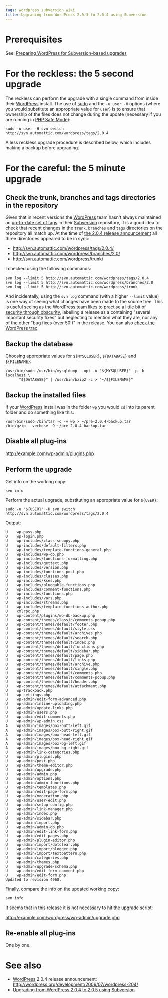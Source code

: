 ```yaml
---
tags: wordpress subversion wiki
title: Upgrading from WordPress 2.0.3 to 2.0.4 using Subversion
---
```


# Prerequisites

See: [Preparing WordPress for Subversion-based upgrades](/wiki/Preparing_WordPress_for_Subversion-based_upgrades)

# For the reckless: the 5 second upgrade

The reckless can perform the upgrade with a single command from inside their [WordPress](/wiki/WordPress) install. The use of [sudo](/wiki/sudo) and the `-u user -H` options (where you would substitute an appropriate value for `user`) is to ensure that ownership of the files does not change during the update (necessary if you are running in [PHP Safe Mode](/wiki/PHP_Safe_Mode)):

    sudo -u user -H svn switch http://svn.automattic.com/wordpress/tags/2.0.4

A less reckless upgrade procedure is described below, which includes making a backup before upgrading.

# For the careful: the 5 minute upgrade

## Check the trunk, branches and tags directories in the repository

Given that in recent versions the [WordPress](/wiki/WordPress) team hasn't always maintained an [up-to-date set of tags](http://wincent.dev/a/knowledge-base/archives/2006/06/wordpress_updat.php) in their [Subversion](/wiki/Subversion) repository, it is a good idea to check that recent changes in the `trunk`, `branches` and `tags` directories on the repository all match up. At the time of [the 2.0.4 release announcement](http://wordpress.org/development/2006/07/wordpress-204/) all three directories appeared to be in sync:

-   <http://svn.automattic.com/wordpress/tags/2.0.4/>
-   <http://svn.automattic.com/wordpress/branches/2.0/>
-   <http://svn.automattic.com/wordpress/trunk/>

I checked using the following commands:

    svn log --limit 5 http://svn.automattic.com/wordpress/tags/2.0.4
    svn log --limit 5 http://svn.automattic.com/wordpress/branches/2.0
    svn log --limit 5 http://svn.automattic.com/wordpress/trunk

And incidentally, using the `svn log` command (with a higher `--limit` value) is one way of seeing what changes have been made to the source tree. This is useful seeing as the [WordPress](/wiki/WordPress) team likes to practise a little bit of [security through obscurity](/wiki/security_through_obscurity), labelling a release as a containing "several important security fixes" but neglecting to mention what they are, nor any of the other "bug fixes (over 50!)" in the release. You can also [check the WordPress trac](http://trac.wordpress.org/query?status=closed&milestone=2.0.4).

## Backup the database

Choosing appropriate values for `${MYSQLUSER}`, `${DATABASE}` and `${FILENAME}`:

    /usr/bin/sudo /usr/bin/mysqldump --opt -u "${MYSQLUSER}" -p -h localhost \
          "${DATABASE}" | /usr/bin/bzip2 -c > "~/${FILENAME}"

## Backup the installed files

If your [WordPress](/wiki/WordPress) install was in the folder `wp` you would `cd` into its parent folder and do something like this:

    /usr/bin/sudo /bin/tar -c -v wp > ~/pre-2.0.4-backup.tar
    /bin/gzip --verbose -9 ~/pre-2.0.4-backup.tar

## Disable all plug-ins

<http://example.com/wp-admin/plugins.php>

## Perform the upgrade

Get info on the working copy:

    svn info

Perform the actual upgrade, substituting an appropriate value for `${USER}`:

    sudo -u "${USER}" -H svn switch http://svn.automattic.com/wordpress/tags/2.0.4

Output:

    U    wp-pass.php
    U    wp-login.php
    U    wp-includes/class-snoopy.php
    U    wp-includes/default-filters.php
    U    wp-includes/template-functions-general.php
    U    wp-includes/wp-db.php
    U    wp-includes/functions-formatting.php
    U    wp-includes/gettext.php
    U    wp-includes/version.php
    U    wp-includes/functions-post.php
    U    wp-includes/classes.php
    U    wp-includes/kses.php
    U    wp-includes/pluggable-functions.php
    U    wp-includes/comment-functions.php
    U    wp-includes/functions.php
    U    wp-includes/vars.php
    U    wp-includes/streams.php
    U    wp-includes/template-functions-author.php
    U    xmlrpc.php
    U    wp-content/plugins/wp-db-backup.php
    U    wp-content/themes/classic/comments-popup.php
    U    wp-content/themes/default/footer.php
    U    wp-content/themes/default/style.css
    U    wp-content/themes/default/archives.php
    U    wp-content/themes/default/search.php
    U    wp-content/themes/default/index.php
    U    wp-content/themes/default/functions.php
    U    wp-content/themes/default/sidebar.php
    U    wp-content/themes/default/page.php
    U    wp-content/themes/default/links.php
    U    wp-content/themes/default/archive.php
    U    wp-content/themes/default/single.php
    U    wp-content/themes/default/comments.php
    U    wp-content/themes/default/comments-popup.php
    U    wp-content/themes/default/header.php
    U    wp-content/themes/default/attachment.php
    U    wp-trackback.php
    U    wp-settings.php
    U    wp-admin/edit-form-advanced.php
    U    wp-admin/inline-uploading.php
    U    wp-admin/update-links.php
    U    wp-admin/users.php
    U    wp-admin/edit-comments.php
    U    wp-admin/wp-admin.css
    A    wp-admin/images/box-butt-left.gif
    A    wp-admin/images/box-butt-right.gif
    A    wp-admin/images/box-head-left.gif
    A    wp-admin/images/box-head-right.gif
    A    wp-admin/images/box-bg-left.gif
    A    wp-admin/images/box-bg-right.gif
    U    wp-admin/link-categories.php
    U    wp-admin/plugins.php
    U    wp-admin/post.php
    U    wp-admin/theme-editor.php
    U    wp-admin/upgrade.php
    U    wp-admin/admin.php
    U    wp-admin/options.php
    U    wp-admin/admin-functions.php
    U    wp-admin/templates.php
    U    wp-admin/edit-page-form.php
    U    wp-admin/moderation.php
    U    wp-admin/user-edit.php
    U    wp-admin/setup-config.php
    U    wp-admin/link-manager.php
    U    wp-admin/index.php
    U    wp-admin/sidebar.php
    U    wp-admin/import.php
    U    wp-admin/admin-db.php
    U    wp-admin/edit-link-form.php
    U    wp-admin/edit-pages.php
    U    wp-admin/plugin-editor.php
    U    wp-admin/import/dotclear.php
    U    wp-admin/import/blogger.php
    U    wp-admin/import/textpattern.php
    U    wp-admin/categories.php
    U    wp-admin/themes.php
    U    wp-admin/upgrade-schema.php
    U    wp-admin/edit-form-comment.php
    U    wp-admin/edit-form.php
    Updated to revision 4068.

Finally, compare the info on the updated working copy:

    svn info

It seems that in this release it is not necessary to hit the upgrade script:

<http://example.com/wordpress/wp-admin/upgrade.php>

## Re-enable all plug-ins

One by one.

# See also

-   [WordPress](/wiki/WordPress) 2.0.4 release announcement: <http://wordpress.org/development/2006/07/wordpress-204/>
-   [Upgrading from WordPress 2.0.4 to 2.0.5 using Subversion](/wiki/Upgrading_from_WordPress_2.0.4_to_2.0.5_using_Subversion)
